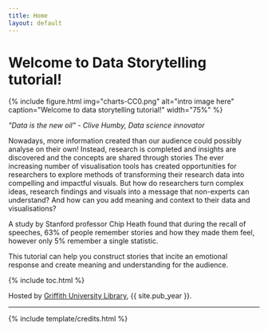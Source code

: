 ```yaml
---
title: Home
layout: default
---
```


# Welcome to Data Storytelling tutorial!
{% include figure.html img="charts-CC0.png" alt="intro image here" caption="Welcome to data storytelling tutorial!" width="75%" %}

*"Data is the new oil" - Clive Humby, Data science innovator*

Nowadays, more information created than our audience could possibly analyse on their own! Instead, research is completed and insights are discovered and the concepts are shared through stories
The ever increasing number of visualisation tools has created opportunities for researchers to explore methods of transforming their research data into compelling and impactful visuals. But how do researchers turn complex ideas, research findings and visuals into a message that non-experts can understand? And how can you add meaning and context to their data and visualisations?


A study by Stanford professor Chip Heath found that during the recall of speeches, 63% of people remember stories and how they made them feel, however only 5% remember a single statistic.

This tutorial can help you construct stories that incite an emotional response and create meaning and understanding for the audience.

{% include toc.html %}

Hosted by [Griffith University Library](http://www.lib.uidaho.edu/), {{ site.pub_year }}.

------

{% include template/credits.html %}

